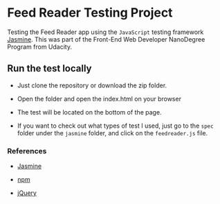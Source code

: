 # Feed Reader Testing Project

Testing the Feed Reader app using the `JavaScript` testing framework [Jasmine](https://jasmine.github.io/). This was part of the Front-End Web Developer NanoDegree Program from Udacity.

## Run the test locally

* Just clone the repository or download the zip folder.

* Open the folder and open the index.html on your browser

* The test will be located on the bottom of the page.

* If you want to check out what types of test I used, just go to the `spec` folder under the `jasmine` folder, and click on the `feedreader.js` file.

### References

* [Jasmine](https://jasmine.github.io/)

* [npm](https://www.npmjs.com/)

* [jQuery](https://jquery.com/)